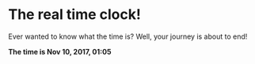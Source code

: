 # The real time clock!

Ever wanted to know what the time is? Well, your journey is about to end!

**The time is Nov 10, 2017, 01:05**